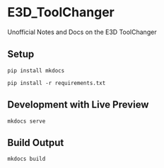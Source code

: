 # E3D_ToolChanger
Unofficial Notes and Docs on the E3D ToolChanger

## Setup

`pip install mkdocs`

`pip install -r requirements.txt`

## Development with Live Preview

`mkdocs serve`

## Build Output

`mkdocs build`